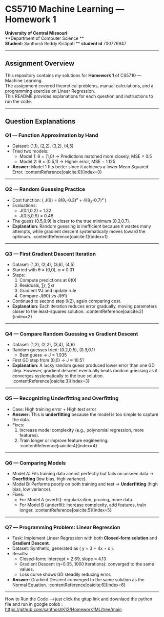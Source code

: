 # CS5710 Machine Learning — Homework 1

**University of Central Missouri**  
**Department of Computer Science **   
**Student:** Santhosh Reddy Kistipati **
**student id** 700776947

---

##  Assignment Overview
This repository contains my solutions for **Homework 1** of CS5710 — Machine Learning.  
The assignment covered theoretical problems, manual calculations, and a programming exercise on Linear Regression.  
This README provides explanations for each question and instructions to run the code.

---

##  Question Explanations

### **Q1 — Function Approximation by Hand**
- Dataset: (1,1), (2,2), (3,2), (4,5)  
- Tried two models:
  - Model 1: θ = (1,0) → Predictions matched more closely, MSE = 0.5  
  - Model 2: θ = (0.5,1) → Higher error, MSE = 1.125  
- **Answer:** Model 1 fits better since it achieves a lower Mean Squared Error. :contentReference[oaicite:0]{index=0}

---

### **Q2 — Random Guessing Practice**
- Cost function: \( J(θ) = 8(θ₁-0.3)² + 4(θ₂-0.7)² \)  
- Evaluations:  
  - J(0.1,0.2) = 1.32  
  - J(0.5,0.9) = 0.48  
- The guess (0.5,0.9) is closer to the true minimum (0.3,0.7).  
- **Explanation:** Random guessing is inefficient because it wastes many attempts, while gradient descent systematically moves toward the optimum. :contentReference[oaicite:1]{index=1}

---

### **Q3 — First Gradient Descent Iteration**
- Dataset: (1,3), (2,4), (3,6), (4,5)  
- Started with θ = (0,0), α = 0.01  
- Steps:
  1. Compute predictions at θ(0)  
  2. Residuals, ∑r, ∑xr  
  3. Gradient ∇J and update rule  
  4. Compare J(θ0) vs J(θ1)  
- Continued to second step θ(2), again comparing cost.  
- **Explanation:** Each iteration reduces error gradually, moving parameters closer to the least-squares solution. :contentReference[oaicite:2]{index=2}

---

### **Q4 — Compare Random Guessing vs Gradient Descent**
- Dataset: (1,2), (2,2), (3,4), (4,6)  
- Random guesses tried: (0.2,0.5), (0.9,0.1)  
  - Best guess → J = 1.935  
- First GD step from (0,0) → J ≈ 10.51  
- **Explanation:** A lucky random guess produced lower error than one GD step. However, gradient descent eventually beats random guessing as it converges systematically to the true solution. :contentReference[oaicite:3]{index=3}

---

### **Q5 — Recognizing Underfitting and Overfitting**
- Case: High training error + High test error  
- **Answer:** This is **underfitting** because the model is too simple to capture the data.  
- Fixes:  
  1. Increase model complexity (e.g., polynomial regression, more features).  
  2. Train longer or improve feature engineering. :contentReference[oaicite:4]{index=4}

---

### **Q6 — Comparing Models**
- Model A: Fits training data almost perfectly but fails on unseen data → **Overfitting** (low bias, high variance).  
- Model B: Performs poorly on both training and test → **Underfitting** (high bias, low variance).  
- Fixes:  
  - For Model A (overfit): regularization, pruning, more data.  
  - For Model B (underfit): increase complexity, add features, train longer. :contentReference[oaicite:5]{index=5}

---

### **Q7 — Programming Problem: Linear Regression**
- Task: Implement Linear Regression with both **Closed-form solution** and **Gradient Descent**.  
- Dataset: Synthetic, generated as \( y = 3 + 4x + ε \).  
- Results:  
  - Closed-form: intercept ≈ 2.69, slope ≈ 4.13  
  - Gradient Descent (η=0.05, 1000 iterations): converged to the same values.  
  - Loss curve shows GD steadily reducing error.  
- **Answer:** Gradient Descent converged to the same solution as the Normal Equation. :contentReference[oaicite:6]{index=6}

---

How to Run the Code
-->just click the gitup link and downlaod the python file and run in google colob : https://github.com/santhoshK12/Homework1ML/tree/main
